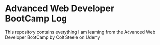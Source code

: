 # Advanced Web Developer BootCamp Log
This repository contains everything I am learning from the Advanced Web Developer BootCamp by Colt Steele on Udemy
